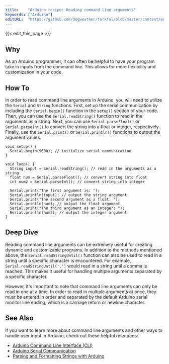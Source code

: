 ```yaml
---
title:    "Arduino recipe: Reading command line arguments"
keywords: ["Arduino"]
editURL:  "https://github.com/dogweather/forkful/blob/master/content/en/arduino/reading-command-line-arguments.md"
---
```


{{< edit_this_page >}}

## Why 

As an Arduino programmer, it can often be helpful to have your program take in inputs from the command line. This allows for more flexibility and customization in your code.

## How To

In order to read command line arguments in Arduino, you will need to utilize the `Serial` and `String` functions. First, set up the serial communication by including the `Serial.begin()` function in the `setup()` section of your code. Then, you can use the `Serial.readString()` function to read in the arguments as a string. Next, you can use `Serial.parseFloat()` or `Serial.parseInt()` to convert the string into a float or integer, respectively. Finally, use the `Serial.print()` or `Serial.println()` functions to output the argument values.

```Arduino
void setup() {
  Serial.begin(9600); // initialize serial communication
}

void loop() {
  String input = Serial.readString(); // read in the arguments as a string
  float num = Serial.parseFloat(); // convert string into float
  int num2 = Serial.parseInt(); // convert string into integer

  Serial.print("The first argument is: ");
  Serial.println(input); // output the string argument
  Serial.print("The second argument as a float: ");
  Serial.println(num); // output the float argument
  Serial.print("The third argument as an integer: ");
  Serial.println(num2); // output the integer argument
}
```

## Deep Dive

Reading command line arguments can be extremely useful for creating dynamic and customizable programs. In addition to the methods mentioned above, the `Serial.readStringUntil()` function can also be used to read in a string until a specific character is encountered. For example, `Serial.readStringUntil(',')` would read in a string until a comma is reached. This makes it useful for handling multiple arguments separated by a specific character.

However, it's important to note that command line arguments can only be read in one at a time. In order to read in multiple arguments at once, they must be entered in order and separated by the default Arduino serial monitor line ending, which is a carriage return or newline character.

## See Also

If you want to learn more about command line arguments and other ways to handle user input in Arduino, check out these helpful resources:

- [Arduino Command Line Interface (CLI)](https://www.arduino.cc/pro/cli)
- [Arduino Serial Communication](https://www.arduino.cc/reference/en/language/functions/communication/serial/)
- [Parsing and Formatting Strings with Arduino](https://www.robotshop.com/community/tutorials/show/arduino-parsing-string-data-from-serial-input)